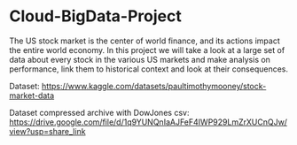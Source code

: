 # Cloud-BigData-Project
The US stock market is the center of world finance, and its actions impact the entire world economy. In this project we will take a look at a large set of data about every stock in the various US markets and make analysis on performance, link them to historical context and look at their consequences.

Dataset: https://www.kaggle.com/datasets/paultimothymooney/stock-market-data

Dataset compressed archive with DowJones csv: https://drive.google.com/file/d/1q9YUNQnIaAJFeF4IWP929LmZrXUCnQJw/view?usp=share_link
         

